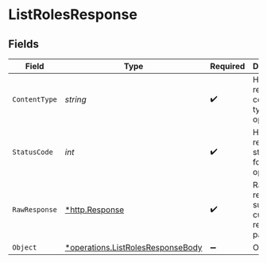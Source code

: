 # ListRolesResponse


## Fields

| Field                                                                                 | Type                                                                                  | Required                                                                              | Description                                                                           |
| ------------------------------------------------------------------------------------- | ------------------------------------------------------------------------------------- | ------------------------------------------------------------------------------------- | ------------------------------------------------------------------------------------- |
| `ContentType`                                                                         | *string*                                                                              | :heavy_check_mark:                                                                    | HTTP response content type for this operation                                         |
| `StatusCode`                                                                          | *int*                                                                                 | :heavy_check_mark:                                                                    | HTTP response status code for this operation                                          |
| `RawResponse`                                                                         | [*http.Response](https://pkg.go.dev/net/http#Response)                                | :heavy_check_mark:                                                                    | Raw HTTP response; suitable for custom response parsing                               |
| `Object`                                                                              | [*operations.ListRolesResponseBody](../../models/operations/listrolesresponsebody.md) | :heavy_minus_sign:                                                                    | OK                                                                                    |
